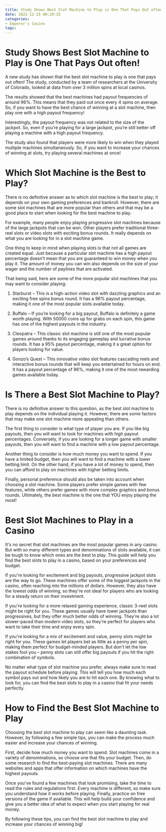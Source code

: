 ```yaml
---
title: Study Shows Best Slot Machine to Play is One That Pays Out often!
date: 2022-12-25 00:29:15
categories:
- Emperor's Casino
tags:
---
```



#  Study Shows Best Slot Machine to Play is One That Pays Out often!

A new study has shown that the best slot machine to play is one that pays out often! The study, conducted by a team of researchers at the University of Colorado, looked at data from over 3 million spins at local casinos.

The results showed that the best machines had payout frequencies of around 96%. This means that they paid out once every 4 spins on average. So, if you want to have the best chance of winning at a slot machine, then play one with a high payout frequency!

Interestingly, the payout frequency was not related to the size of the jackpot. So, even if you’re playing for a large jackpot, you’re still better off playing a machine with a high payout frequency.

The study also found that players were more likely to win when they played multiple machines simultaneously. So, if you want to increase your chances of winning at slots, try playing several machines at once!

#  Which Slot Machine is the Best to Play?

There is no definitive answer as to which slot machine is the best to play; it depends on your own gaming preferences and bankroll. However, there are some slot machines that are more popular than others and that may be a good place to start when looking for the best machine to play.

For example, many people enjoy playing progressive slot machines because of the large jackpots that can be won. Other players prefer traditional three-reel slots or video slots with exciting bonus rounds. It really depends on what you are looking for in a slot machine game.

One thing to keep in mind when playing slots is that not all games are created equal. Just because a particular slot machine has a high payout percentage doesn’t mean that you are guaranteed to win money when you play it. The amount of money you can win also depends on the size of your wager and the number of paylines that are activated.

That being said, here are some of the more popular slot machines that you may want to consider playing:

1. Starburst – This is a high-action video slot with dazzling graphics and an exciting free spins bonus round. It has a 96% payout percentage, making it one of the most popular slots available today.

2. Buffalo – If you’re looking for a big payout, Buffalo is definitely a game worth playing. With 50000 coins up for grabs on each spin, this game has one of the highest payouts in the industry.

3. Cleopatra – This classic slot machine is still one of the most popular games around thanks to its engaging gameplay and lucrative bonus rounds. It has a 95% payout percentage, making it a great option for players looking for value.

4. Gonzo’s Quest – This innovative video slot features cascading reels and interactive bonus rounds that will keep you entertained for hours on end. It has a payout percentage of 96%, making it one of the most rewarding games available today.

#  Is There a Best Slot Machine to Play?

There is no definitive answer to this question, as the best slot machine to play depends on the individual playing it. However, there are some factors that may make one slot machine more appealing than others.

The first thing to consider is what type of player you are. If you like big payouts, then you will want to look for machines with high payout percentages. Conversely, if you are looking for a longer game with smaller payouts, then you will want to find a machine with a low payout percentage.

Another thing to consider is how much money you want to spend. If you have a limited budget, then you will want to find a machine with a lower betting limit. On the other hand, if you have a lot of money to spend, then you can afford to play on machines with higher betting limits.

Finally, personal preference should also be taken into account when choosing a slot machine. Some players prefer simple games with few features, while others prefer games with more complex graphics and bonus rounds. Ultimately, the best machine is the one that YOU enjoy playing the most!

#  Best Slot Machines to Play in a Casino

It's no secret that slot machines are the most popular games in any casino. But with so many different types and denominations of slots available, it can be tough to know which ones are the best to play. This guide will help you find the best slots to play in a casino, based on your preferences and budget.

If you're looking for excitement and big payouts, progressive jackpot slots are the way to go. These machines offer some of the biggest jackpots in the casino, often reaching into the millions of dollars. However, they also have the lowest odds of winning, so they're not ideal for players who are looking for a steady return on their investment.

If you're looking for a more relaxed gaming experience, classic 3-reel slots might be right for you. These games usually have lower jackpots than progressives, but they offer much better odds of winning. They're also a lot slower-paced than modern video slots, so they're perfect for players who want to take their time and enjoy every spin.

If you're looking for a mix of excitement and value, penny slots might be right for you. These games let players bet as little as a penny per spin, making them perfect for budget-minded players. But don't let the low stakes fool you – penny slots can still offer big payouts if you hit the right combination of symbols.

No matter what type of slot machine you prefer, always make sure to read the payout schedule before playing. This will tell you how much each symbol pays out and how likely you are to hit each one. By knowing what to look for, you can find the best slots to play in a casino that fit your needs perfectly.

#  How to Find the Best Slot Machine to Play

Choosing the best slot machine to play can seem like a daunting task. However, by following a few simple tips, you can make the process much easier and increase your chances of winning.

First, decide how much money you want to spend. Slot machines come in a variety of denominations, so choose one that fits your budget. Then, do some research to find the best-paying slot machines. There are many websites and apps that offer information on which machines have the highest payouts.

Once you've found a few machines that look promising, take the time to read the rules and regulations first. Every machine is different, so make sure you understand how it works before playing. Finally, practice on free versions of the game if available. This will help build your confidence and give you a better idea of what to expect when you start playing for real money.

By following these tips, you can find the best slot machine to play and increase your chances of winning big!